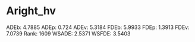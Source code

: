# Aright_hv

ADEb: 4.7885
ADEp: 0.724
ADEv: 5.3184
FDEb: 5.9933
FDEp: 1.3913
FDEv: 7.0739
Rank: 1609
WSADE: 2.5371
WSFDE: 3.5403